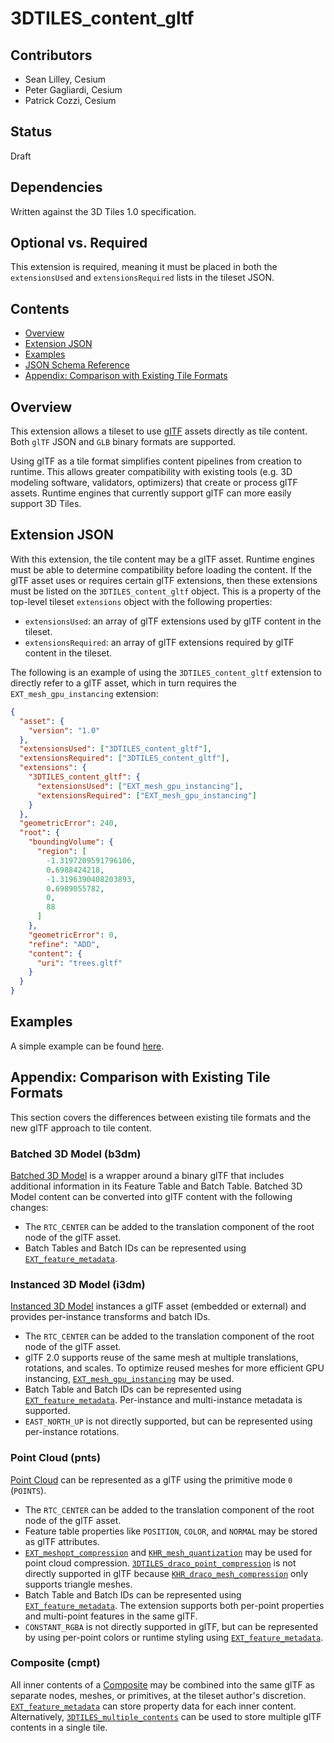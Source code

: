 <!-- omit in toc -->
# 3DTILES_content_gltf

<!-- omit in toc -->
## Contributors

* Sean Lilley, Cesium
* Peter Gagliardi, Cesium
* Patrick Cozzi, Cesium

<!-- omit in toc -->
## Status

Draft

<!-- omit in toc -->
## Dependencies

Written against the 3D Tiles 1.0 specification.

<!-- omit in toc -->
## Optional vs. Required

This extension is required, meaning it must be placed in both the `extensionsUsed` and `extensionsRequired` lists in the tileset JSON.

<!-- omit in toc -->
## Contents

- [Overview](#overview)
- [Extension JSON](#extension-json)
- [Examples](#examples)
- [JSON Schema Reference](#json-schema-reference)
- [Appendix: Comparison with Existing Tile Formats](#appendix-comparison-with-existing-tile-formats)

## Overview

This extension allows a tileset to use [glTF](https://github.com/KhronosGroup/glTF/tree/master/specification/2.0) assets directly as tile content. Both `glTF` JSON and `GLB` binary formats are supported.

Using glTF as a tile format simplifies content pipelines from creation to runtime. This allows greater compatibility with existing tools (e.g. 3D modeling software, validators, optimizers) that create or process glTF assets. Runtime engines that currently support glTF can more easily support 3D Tiles.

## Extension JSON

With this extension, the tile content may be a glTF asset. Runtime engines must be able to determine compatibility before loading the content. If the glTF asset uses or requires certain glTF extensions, then these extensions must be listed on the `3DTILES_content_gltf` object. This is a property of the top-level tileset `extensions` object with the following properties:

* `extensionsUsed`: an array of glTF extensions used by glTF content in the tileset.
* `extensionsRequired`: an array of glTF extensions required by glTF content in the tileset.

The following is an example of using the `3DTILES_content_gltf` extension to directly refer to a glTF asset, which in turn requires the `EXT_mesh_gpu_instancing` extension:

```json
{
  "asset": {
    "version": "1.0"
  },
  "extensionsUsed": ["3DTILES_content_gltf"],
  "extensionsRequired": ["3DTILES_content_gltf"],
  "extensions": {
    "3DTILES_content_gltf": {
      "extensionsUsed": ["EXT_mesh_gpu_instancing"],
      "extensionsRequired": ["EXT_mesh_gpu_instancing"]
    }
  },
  "geometricError": 240,
  "root": {
    "boundingVolume": {
      "region": [
        -1.3197209591796106,
        0.6988424218,
        -1.3196390408203893,
        0.6989055782,
        0,
        88
      ]
    },
    "geometricError": 0,
    "refine": "ADD",
    "content": {
      "uri": "trees.gltf"
    }
  }
}
```

## Examples

A simple example can be found [here](examples/tileset).

## Appendix: Comparison with Existing Tile Formats

This section covers the differences between existing tile formats and the new glTF approach to tile content.

<!-- omit in toc -->
### Batched 3D Model (b3dm)

[Batched 3D Model](../../specification/TileFormats/Batched3DModel) is a wrapper around a binary glTF that includes additional information in its Feature Table and Batch Table. Batched 3D Model content can be converted into glTF content with the following changes: 

* The `RTC_CENTER` can be added to the translation component of the root node of the glTF asset.
* Batch Tables and Batch IDs can be represented using [`EXT_feature_metadata`](https://github.com/CesiumGS/glTF/tree/3d-tiles-next/extensions/2.0/Vendor/EXT_feature_metadata).

<!-- omit in toc -->
### Instanced 3D Model (i3dm)

[Instanced 3D Model](../../specification/TileFormats/Instanced3DModel) instances a glTF asset (embedded or external) and provides per-instance transforms and batch IDs.

* The `RTC_CENTER` can be added to the translation component of the root node of the glTF asset.
* glTF 2.0 supports reuse of the same mesh at multiple translations, rotations, and scales. To optimize reused meshes for more efficient GPU instancing, [`EXT_mesh_gpu_instancing`](https://github.com/KhronosGroup/glTF/tree/master/extensions/2.0/Vendor/EXT_mesh_gpu_instancing) may be used.
* Batch Table and Batch IDs can be represented using [`EXT_feature_metadata`](https://github.com/CesiumGS/glTF/blob/3d-tiles-next/extensions/2.0/Vendor/EXT_feature_metadata). Per-instance and multi-instance metadata is supported.
* `EAST_NORTH_UP` is not directly supported, but can be represented using per-instance rotations.

<!-- omit in toc -->
### Point Cloud (pnts)

[Point Cloud](../../specification/TileFormats/PointCloud) can be represented as a glTF using the primitive mode `0` (`POINTS`).

* The `RTC_CENTER` can be added to the translation component of the root node of the glTF asset.
* Feature table properties like `POSITION`, `COLOR`, and `NORMAL` may be stored as glTF attributes.
* [`EXT_meshopt_compression`](https://github.com/KhronosGroup/glTF/tree/master/extensions/2.0/Vendor/EXT_meshopt_compression) and [`KHR_mesh_quantization`](https://github.com/KhronosGroup/glTF/tree/master/extensions/2.0/Khronos/KHR_mesh_quantization) may be used for point cloud compression. [`3DTILES_draco_point_compression`](../3DTILES_draco_point_compression) is not directly supported in glTF because [`KHR_draco_mesh_compression`](https://github.com/KhronosGroup/glTF/tree/master/extensions/2.0/Khronos/KHR_draco_mesh_compression) only supports triangle meshes.
* Batch Table and Batch IDs can be represented using [`EXT_feature_metadata`](https://github.com/CesiumGS/glTF/tree/3d-tiles-next/extensions/2.0/Vendor/EXT_feature_metadata). The extension supports both per-point properties and multi-point features in the same glTF.
* `CONSTANT_RGBA` is not directly supported in glTF, but can be represented by using per-point colors or runtime styling using [`EXT_feature_metadata`](https://github.com/CesiumGS/glTF/blob/3d-tiles-next/extensions/2.0/Vendor/EXT_feature_metadata).

<!-- omit in toc -->
### Composite (cmpt)

All inner contents of a [Composite](../../specification/TileFormats/Composite) may be combined into the same glTF as separate nodes, meshes, or primitives, at the tileset author's discretion. [`EXT_feature_metadata`](https://github.com/CesiumGS/glTF/tree/3d-tiles-next/extensions/2.0/Vendor/EXT_feature_metadata) can store property data for each inner content. Alternatively, [`3DTILES_multiple_contents`](../3DTILES_multiple_contents) can be used to store multiple glTF contents in a single tile.